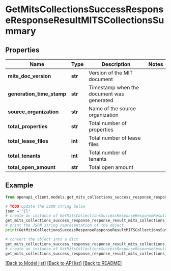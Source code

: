 # GetMitsCollectionsSuccessResponseResponseResultMITSCollectionsSummary


## Properties

Name | Type | Description | Notes
------------ | ------------- | ------------- | -------------
**mits_doc_version** | **str** | Version of the MIT document | 
**generation_time_stamp** | **str** | Timestamp when the document was generated | 
**source_organization** | **str** | Name of the source organization | 
**total_properties** | **str** | Total number of properties | 
**total_lease_files** | **int** | Total number of lease files | 
**total_tenants** | **int** | Total number of tenants | 
**total_open_amount** | **str** | Total open amount | 

## Example

```python
from openapi_client.models.get_mits_collections_success_response_response_result_mits_collections_summary import GetMitsCollectionsSuccessResponseResponseResultMITSCollectionsSummary

# TODO update the JSON string below
json = "{}"
# create an instance of GetMitsCollectionsSuccessResponseResponseResultMITSCollectionsSummary from a JSON string
get_mits_collections_success_response_response_result_mits_collections_summary_instance = GetMitsCollectionsSuccessResponseResponseResultMITSCollectionsSummary.from_json(json)
# print the JSON string representation of the object
print(GetMitsCollectionsSuccessResponseResponseResultMITSCollectionsSummary.to_json())

# convert the object into a dict
get_mits_collections_success_response_response_result_mits_collections_summary_dict = get_mits_collections_success_response_response_result_mits_collections_summary_instance.to_dict()
# create an instance of GetMitsCollectionsSuccessResponseResponseResultMITSCollectionsSummary from a dict
get_mits_collections_success_response_response_result_mits_collections_summary_from_dict = GetMitsCollectionsSuccessResponseResponseResultMITSCollectionsSummary.from_dict(get_mits_collections_success_response_response_result_mits_collections_summary_dict)
```
[[Back to Model list]](../README.md#documentation-for-models) [[Back to API list]](../README.md#documentation-for-api-endpoints) [[Back to README]](../README.md)


